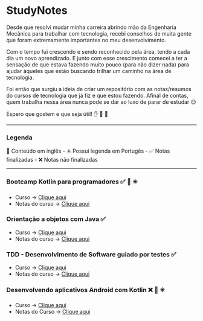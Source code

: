 # StudyNotes

Desde que resolvi mudar minha carreira abrindo mão da Engenharia Mecânica para trabalhar com tecnologia, recebi conselhos de muita gente que foram extremamente importantes no meu desenvolvimento.

Com o tempo fui crescendo e sendo reconhecido pela área, tendo a cada dia um novo aprendizado. E junto com esse crescimento comecei a ter a sensação de que estava fazendo muito pouco (para não dizer nada) para ajudar àqueles que estão buscando trilhar um caminho na área de tecnologia.

Foi então que surgiu a ideia de criar um repositório com as notas/resumos do cursos de tecnologia que já fiz e que estou fazendo. Afinal de contas, quem trabalha nessa área nunca pode se dar ao luxo de parar de estudar :wink:

Espero que gostem e que seja útil! :hand: :facepunch: :rocket:

***

### Legenda

:statue_of_liberty: Conteúdo em inglês - :eight_spoked_asterisk: Possui legenda em Portugês - :white_check_mark: Notas finalizadas - :x: Notas não finalizadas

***

### Bootcamp Kotlin para programadores :white_check_mark: :statue_of_liberty: :eight_spoked_asterisk:

- Curso -> [Clique aqui](https://www.udacity.com/course/kotlin-bootcamp-for-programmers--ud9011)
- Notas do curso -> [Clique aqui](https://github.com/gifs88/StudyNotes/blob/master/kotlib_bootcmap_udacity.md)

### Orientação a objetos com Java :white_check_mark:

- Curso -> [Clique aqui](https://www.coursera.org/learn/orientacao-a-objetos-com-java)
- Notas do curso -> [Clique aqui](https://github.com/gifs88/StudyNotes/blob/master/oop_java_coursera_ita.md)

### TDD - Desenvolvimento de Software guiado por testes :white_check_mark:

- Curso -> [Clique aqui](https://www.coursera.org/learn/tdd-desenvolvimento-de-software-guiado-por-testes)
- Notas do curso -> [Clique aqui](https://github.com/gifs88/StudyNotes/blob/master/tdd_coursera.md)

### Desenvolvendo aplicativos Android com Kotlin :x: :statue_of_liberty: :eight_spoked_asterisk:

- Curso -> [Clique aqui](https://www.udacity.com/course/developing-android-apps-with-kotlin--ud9012)
- Notas do Curso -> [Clique aqui](https://github.com/gifs88/StudyNotes/blob/master/dev_android_kotlin_udacity.md)

